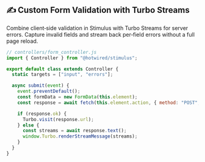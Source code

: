 ## ✍️ Custom Form Validation with Turbo Streams

Combine client‑side validation in Stimulus with Turbo Streams for server errors. Capture invalid fields and stream back per‑field errors without a full page reload.

```js
// controllers/form_controller.js
import { Controller } from "@hotwired/stimulus";

export default class extends Controller {
  static targets = ["input", "errors"];

  async submit(event) {
    event.preventDefault();
    const formData = new FormData(this.element);
    const response = await fetch(this.element.action, { method: "POST", body: formData });

    if (response.ok) {
      Turbo.visit(response.url);
    } else {
      const streams = await response.text();
      window.Turbo.renderStreamMessage(streams);
    }
  }
}
```